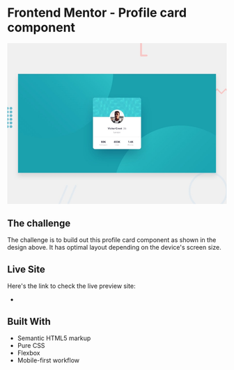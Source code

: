 # Frontend Mentor - Profile card component

![Design preview for the Profile card component coding challenge](./design/desktop-preview.jpg)

## The challenge

The challenge is to build out this profile card component as shown in the design above. It has optimal layout depending on the device's screen size.

## Live Site

Here's the link to check the live preview site:

- 

## Built With 

- Semantic HTML5 markup
- Pure CSS
- Flexbox
- Mobile-first workflow